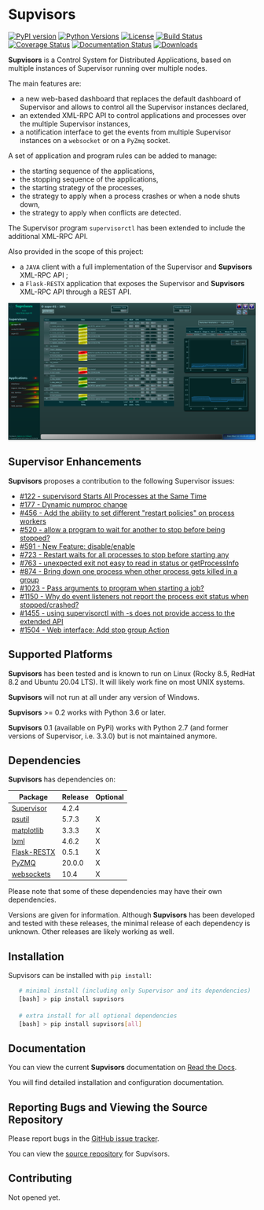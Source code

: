 # **Supvisors**
[![PyPI version][pypi-image]][pypi-url]
[![Python Versions][pypi-python-versions]][pypi-url]
[![License][license-image]][license-url]
[![Build Status][ci-image]][ci-url]
[![Coverage Status][coveralls-image]][coveralls-url]
[![Documentation Status][docs-image]][docs-url]
[![Downloads][downloads-image]][downloads-url]


**Supvisors** is a Control System for Distributed Applications, based on multiple instances of Supervisor
running over multiple nodes.

The main features are:
* a new web-based dashboard that replaces the default dashboard of Supervisor and allows to control
  all the Supervisor instances declared,
* an extended XML-RPC API to control applications and processes over the multiple Supervisor instances,
* a notification interface to get the events from multiple Supervisor instances on a `websocket` or on a `PyZmq` socket.

A set of application and program rules can be added to manage:
* the starting sequence of the applications,
* the stopping sequence of the applications,
* the starting strategy of the processes,
* the strategy to apply when a process crashes or when a node shuts down,
* the strategy to apply when conflicts are detected.

The Supervisor program `supervisorctl` has been extended to include the additional XML-RPC API.

Also provided in the scope of this project:
* a `JAVA` client with a full implementation of the Supervisor and **Supvisors** XML-RPC API ;
* a `Flask-RESTX` application that exposes the Supervisor and **Supvisors** XML-RPC API through a REST API.

![Image of Supvisors' Dashboard](https://github.com/julien6387/supvisors/blob/master/docs/images/supvisors_address_process_section.png)

## Supervisor Enhancements

**Supvisors** proposes a contribution to the following Supervisor issues:
* [#122 - supervisord Starts All Processes at the Same Time](https://github.com/Supervisor/supervisor/issues/122)
* [#177 - Dynamic numproc change](https://github.com/Supervisor/supervisor/issues/177)
* [#456 - Add the ability to set different "restart policies" on process workers](https://github.com/Supervisor/supervisor/issues/456)
* [#520 - allow a program to wait for another to stop before being stopped?](https://github.com/Supervisor/supervisor/issues/520)
* [#591 - New Feature: disable/enable](https://github.com/Supervisor/supervisor/issues/591)
* [#723 - Restart waits for all processes to stop before starting any](https://github.com/Supervisor/supervisor/issues/723)
* [#763 - unexpected exit not easy to read in status or getProcessInfo](https://github.com/Supervisor/supervisor/issues/763)
* [#874 - Bring down one process when other process gets killed in a group](https://github.com/Supervisor/supervisor/issues/874)
* [#1023 - Pass arguments to program when starting a job?](https://github.com/Supervisor/supervisor/issues/1023)
* [#1150 - Why do event listeners not report the process exit status when stopped/crashed?](https://github.com/Supervisor/supervisor/issues/1150)
* [#1455 - using supervisorctl with -s does not provide access to the extended API](https://github.com/Supervisor/supervisor/issues/1455)
* [#1504 - Web interface: Add stop group Action](https://github.com/Supervisor/supervisor/issues/1504)


## Supported Platforms

**Supvisors** has been tested and is known to run on Linux (Rocky 8.5, RedHat 8.2 and Ubuntu 20.04 LTS).
It will likely work fine on most UNIX systems.

**Supvisors** will not run at all under any version of Windows.

**Supvisors** >= 0.2 works with Python 3.6 or later.

**Supvisors** 0.1 (available on PyPi) works with Python 2.7 (and former versions of Supervisor, i.e. 3.3.0)
but is not maintained anymore.

## Dependencies

**Supvisors** has dependencies on:

| Package                                           | Release | Optional |
|---------------------------------------------------|---------|----------|
| [Supervisor](http://supervisord.org)              | 4.2.4   |          |
| [psutil](https://pypi.python.org/pypi/psutil)     | 5.7.3   | X        |
| [matplotlib](http://matplotlib.org)               | 3.3.3   | X        |
| [lxml](http://lxml.de)                            | 4.6.2   | X        |
| [Flask-RESTX](https://flask-restx.readthedocs.io) | 0.5.1   | X        |
| [PyZMQ](http://pyzmq.readthedocs.io)              | 20.0.0  | X        |
| [websockets](https://websockets.readthedocs.io)   | 10.4    | X        |

Please note that some of these dependencies may have their own dependencies.

Versions are given for information.
Although **Supvisors** has been developed and tested with these releases, the minimal release of each dependency
is unknown. Other releases are likely working as well.


## Installation

Supvisors can be installed with `pip install`:

```bash
   # minimal install (including only Supervisor and its dependencies)
   [bash] > pip install supvisors

   # extra install for all optional dependencies
   [bash] > pip install supvisors[all]
```

## Documentation

You can view the current **Supvisors** documentation on [Read the Docs](http://supvisors.readthedocs.io).

You will find detailed installation and configuration documentation.

## Reporting Bugs and Viewing the Source Repository

Please report bugs in the [GitHub issue tracker](https://github.com/julien6387/supvisors/issues).

You can view the [source repository](https://github.com/julien6387/supvisors) for Supvisors.

## Contributing

Not opened yet.

[pypi-image]: https://badge.fury.io/py/supvisors.svg
[pypi-python-versions]: https://img.shields.io/pypi/pyversions/supvisors.svg
[pypi-url]: https://badge.fury.io/py/supvisors

[license-image]: https://img.shields.io/badge/License-Apache_2.0-blue.svg
[license-url]: https://opensource.org/licenses/Apache-2.0

[ci-image]: https://github.com/julien6387/supvisors/actions/workflows/ci.yml/badge.svg?branch=master
[ci-url]: https://github.com/julien6387/supvisors/actions/workflows/ci.yml

[coveralls-image]: https://coveralls.io/repos/github/julien6387/supvisors/badge.svg?branch=master
[coveralls-url]: https://coveralls.io/github/julien6387/supvisors?branch=master

[docs-image]: https://readthedocs.org/projects/supvisors/badge/?version=master
[docs-url]: https://supvisors.readthedocs.io/en/master

[downloads-image]: https://pepy.tech/badge/supvisors/month
[downloads-url]: https://pepy.tech/project/supvisors
